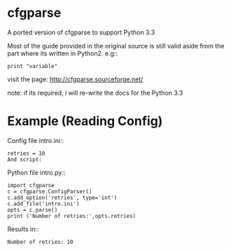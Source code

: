cfgparse
========

A ported version of cfgparse to support Python 3.3

Most of the guide provided in the original source is still valid aside from the part where its written in Python2.
e.g::

	print "variable"

visit the page: http://cfgparse.sourceforge.net/

note: if its required, i will re-write the docs for the Python 3.3


Example (Reading Config)
========================

Config file intro.ini::

	retries = 10
	And script:

Python file intro.py::

	import cfgparse
	c = cfgparse.ConfigParser()
	c.add_option('retries', type='int')
	c.add_file('intro.ini')
	opts = c.parse()
	print ('Number of retries:',opts.retries)

Results in::

	Number of retries: 10


